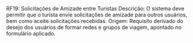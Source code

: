 RF19: Solicitações de Amizade entre Turistas
 Descrição: O sistema deve permitir que o turista envie solicitações de amizade para outros usuários, bem como aceite solicitações recebidas.
 Origem: Requisito derivado do desejo dos usuários de formar redes e grupos de viagem, apontado no formulário aplicado.

